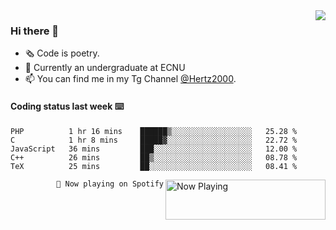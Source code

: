 <img  align="right" src="https://github-readme-stats.vercel.app/api?username=BillChen2K&show_icons=true&count_private=true&hide_title=true">

### Hi there 👋

- 🗞 Code is poetry.
- 🌱 Currently an undergraduate at ECNU
- 📫 You can find me in my Tg Channel [@Hertz2000](https://t.me/Hertz2000).

#### Coding status last week ⌨️

<!--START_SECTION:waka-->
```text
PHP          1 hr 16 mins    ██████▒░░░░░░░░░░░░░░░░░░   25.28 % 
C            1 hr 8 mins     █████▓░░░░░░░░░░░░░░░░░░░   22.72 % 
JavaScript   36 mins         ███░░░░░░░░░░░░░░░░░░░░░░   12.00 % 
C++          26 mins         ██▒░░░░░░░░░░░░░░░░░░░░░░   08.78 % 
TeX          25 mins         ██░░░░░░░░░░░░░░░░░░░░░░░   08.41 % 
```
<!--END_SECTION:waka-->


<div>
<a href="https://spotify-now-playing.billchen2k.vercel.app/now-playing?open">
   <img align="right" src="https://spotify-now-playing.billchen2k.vercel.app/now-playing" width="256" height="64" alt="Now Playing">
</a>
</div>

<div>
<p align="right"><code>🎵 Now playing on Spotify</code></p>
</div>

<!--
**BillChen2K/BillChen2K** is a ✨ _special_ ✨ repository because its `README.md` (this file) appears on your GitHub profile.

Here are some ideas to get you started:

- 🔭 I’m currently working on ...
- 🌱 I’m currently learning ...
- 👯 I’m looking to collaborate on ...
- 🤔 I’m looking for help with ...
- 💬 Ask me about ...
- 📫 How to reach me: ...
- 😄 Pronouns: ...
- ⚡ Fun fact: ...
-->
